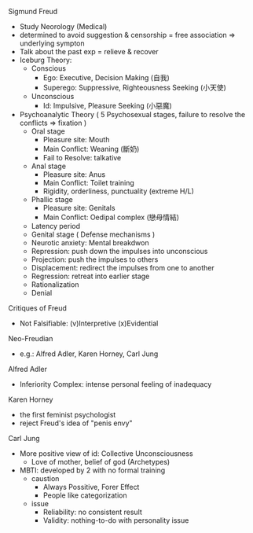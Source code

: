 Sigmund Freud
- Study Neorology (Medical)
- determined to avoid suggestion & censorship
  = free association => underlying sympton
- Talk about the past exp = relieve & recover
- Iceburg Theory:
	- Conscious
		- Ego: Executive, Decision Making (自我)
		- Superego: Suppressive, Righteousness Seeking (小天使)
	- Unconscious
		- Id: Impulsive, Pleasure Seeking (小惡魔)
- Psychoanalytic Theory
  ( 5 Psychosexual stages,
    failure to resolve the conflicts => fixation )
	- Oral stage
		- Pleasure site: Mouth
		- Main Conflict: Weaning (斷奶)
		- Fail to Resolve: talkative
	- Anal stage
		- Pleasure site: Anus
		- Main Conflict: Toilet training
		- Rigidity, orderliness, punctuality (extreme H/L)
	- Phallic stage
		- Pleasure site: Genitals
		- Main Conflict: Oedipal complex (戀母情結)
	- Latency period
	- Genital stage
  ( Defense mechanisms )
    - Neurotic anxiety: Mental breakdwon
    - Repression:   push down the impulses into unconscious
    - Projection:   push the impulses to others
    - Displacement: redirect the impulses from one to another
    - Regression:   retreat into earlier stage
    - Rationalization
    - Denial

Critiques of Freud
- Not Falsifiable: (v)Interpretive (x)Evidential


Neo-Freudian
- e.g.: Alfred Adler, Karen Horney, Carl Jung

Alfred Adler
- Inferiority Complex: 
    intense personal feeling of inadequacy

Karen Horney
- the first feminist psychologist
- reject Freud's idea of "penis envy"

Carl Jung
- More positive view of id: Collective Unconsciousness
	- Love of mother, belief of god
	  (Archetypes)
- MBTI: developed by 2 with no formal training
	- caustion
		- Always Possitive, Forer Effect
		- People like categorization
	- issue
		- Reliability: no consistent result
		- Validity: nothing-to-do with personality issue
